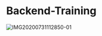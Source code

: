 # Backend-Training

![IMG20200731112850-01](https://github.com/techie-ashish1924/Backend-Training/assets/87715030/a32d8c3b-b71d-4132-b7e4-924a7390cf4f)
